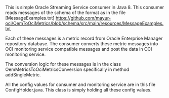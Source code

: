 This is simple Oracle Streaming Service consumer in Java 8.
This consumer reads messages  of the schema of the format as in the file [MessageExamples.txt] https://github.com/mayur-oci/OemToOciMetrics/blob/schema/src/main/resources/MessageExamples.txt


Each of these messages is a metric record from Oracle Enterprise Manager repository database. The consumer converts these metric messages into OCI monitoring service compatible messages and post the data in OCI monitoring service.

The conversion logic for these messages is in the class OemMetricsToOciMetricsConversion specifically in method addSingleMetric.

All the config values for consumer and monitoring service are in this file
ConfigHolder.java. This class is simply holding all these config values.  
